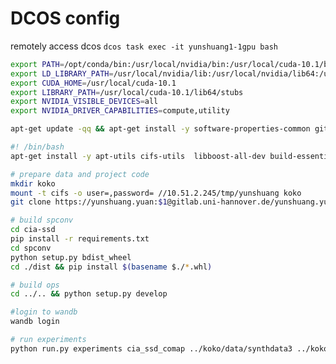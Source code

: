 # DCOS config
remotely access dcos
```dcos task exec -it yunshuang1-1gpu bash```
```bash
export PATH=/opt/conda/bin:/usr/local/nvidia/bin:/usr/local/cuda-10.1/bin:/usr/local/sbin:/usr/local/bin:/usr/sbin:/usr/bin:/sbin:/bin
export LD_LIBRARY_PATH=/usr/local/nvidia/lib:/usr/local/nvidia/lib64:/usr/local/cuda-10.1/lib64:/usr/local/cuda-10.1/extras/CUPTI/lib64:
export CUDA_HOME=/usr/local/cuda-10.1
export LIBRARY_PATH=/usr/local/cuda-10.1/lib64/stubs
export NVIDIA_VISIBLE_DEVICES=all
export NVIDIA_DRIVER_CAPABILITIES=compute,utility

apt-get update -qq && apt-get install -y software-properties-common git nano

#! /bin/bash
apt-get install -y apt-utils cifs-utils  libboost-all-dev build-essential libssl-dev

# prepare data and project code
mkdir koko
mount -t cifs -o user=,password= //10.51.2.245/tmp/yunshuang koko
git clone https://yunshuang.yuan:$1@gitlab.uni-hannover.de/yunshuang.yuan/cia-ssd.git 

# build spconv
cd cia-ssd
pip install -r requirements.txt
cd spconv
python setup.py bdist_wheel
cd ./dist && pip install $(basename $./*.whl)

# build ops
cd ../.. && python setup.py develop

#login to wandb
wandb login

# run experiments
python run.py experiments cia_ssd_comap ../koko/data/synthdata3 ../koko/experiments-output/cia-ssd
```


